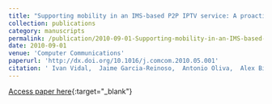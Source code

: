 ```yaml
---
title: "Supporting mobility in an IMS-based P2P IPTV service: A proactive context transfer mechanism"
collection: publications
category: manuscripts
permalink: /publication/2010-09-01-Supporting-mobility-in-an-IMS-based-P2P-IPTV-service-A-proactive-context-transfer-mechanism
date: 2010-09-01
venue: 'Computer Communications'
paperurl: 'http://dx.doi.org/10.1016/j.comcom.2010.05.001'
citation: ' Ivan Vidal,  Jaime Garcia-Reinoso,  Antonio Oliva,  Alex Bikfalvi,  Ignacio Soto, &quot;Supporting mobility in an IMS-based P2P IPTV service: A proactive context transfer mechanism.&quot; Computer Communications, 2010.'
---
```

[Access paper here](http://dx.doi.org/10.1016/j.comcom.2010.05.001){:target="_blank"}
